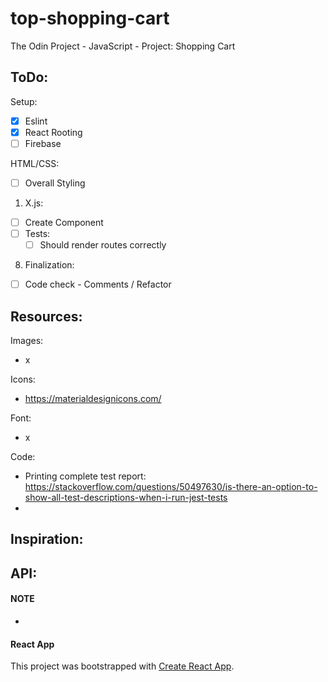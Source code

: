 # top-shopping-cart
The Odin Project - JavaScript - Project: Shopping Cart 

## ToDo:

Setup:
- [x] Eslint
- [x] React Rooting
- [ ] Firebase

HTML/CSS:
- [ ] Overall Styling

1. X.js:
- [ ] Create Component 
- [ ] Tests:
    - [ ] Should render routes correctly

8. Finalization:
- [ ] Code check - Comments / Refactor

## Resources:

Images:
- x

Icons:
- https://materialdesignicons.com/

Font:
- x

Code:
- Printing complete test report: https://stackoverflow.com/questions/50497630/is-there-an-option-to-show-all-test-descriptions-when-i-run-jest-tests
- 

Inspiration:
- 

API:
- 
#### NOTE
- 

#### React App

This project was bootstrapped with [Create React App](https://github.com/facebook/create-react-app).

